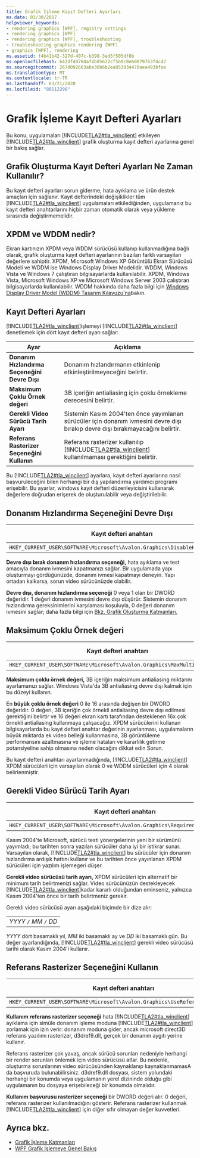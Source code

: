 ```yaml
---
title: Grafik İşleme Kayıt Defteri Ayarları
ms.date: 03/30/2017
helpviewer_keywords:
- rendering graphics [WPF], registry settings
- rendering graphics [WPF]
- rendering graphics [WPF], troubleshooting
- troubleshooting graphics rendering [WPF]
- graphics [WPF], rendering
ms.assetid: f4b41b42-327d-407c-b398-3ed5f505df8b
ms.openlocfilehash: 642dfdd784af4b85672cf5b0c8e60079763f4c47
ms.sourcegitcommit: 267d092663aba36b6b2ea853034470aea493bfae
ms.translationtype: MT
ms.contentlocale: tr-TR
ms.lasthandoff: 03/21/2020
ms.locfileid: "80112290"
---
```

# <a name="graphics-rendering-registry-settings"></a>Grafik İşleme Kayıt Defteri Ayarları
Bu konu, uygulamaları [!INCLUDE[TLA2#tla_winclient](../../../../includes/tla2sharptla-winclient-md.md)] etkileyen [!INCLUDE[TLA2#tla_winclient](../../../../includes/tla2sharptla-winclient-md.md)] grafik oluşturma kayıt defteri ayarlarına genel bir bakış sağlar.  

<a name="overview"></a>
## <a name="when-to-use-graphics-rendering-registry-settings"></a>Grafik Oluşturma Kayıt Defteri Ayarları Ne Zaman Kullanılır?  
 Bu kayıt defteri ayarları sorun giderme, hata ayıklama ve ürün destek amaçları için sağlanır. Kayıt defterindeki değişiklikler tüm [!INCLUDE[TLA2#tla_winclient](../../../../includes/tla2sharptla-winclient-md.md)] uygulamaları etkilediğinden, uygulamanız bu kayıt defteri anahtarlarını hiçbir zaman otomatik olarak veya yükleme sırasında değiştirmemelidir.  
  
<a name="xpdmandwddm"></a>
## <a name="what-are-xpdm-and-wddm"></a>XPDM ve WDDM nedir?  
 Ekran kartınızın XPDM veya WDDM sürücüsü kullanıp kullanmadığına bağlı olarak, grafik oluşturma kayıt defteri ayarlarının bazıları farklı varsayılan değerlere sahiptir. XPDM, Microsoft Windows XP Görüntülü Ekran Sürücüsü Modeli ve WDDM ise Windows Display Driver Modelidir. WDDM, Windows Vista ve Windows 7 çalıştıran bilgisayarlarda kullanılabilir. XPDM, Windows Vista, Microsoft Windows XP ve Microsoft Windows Server 2003 çalıştıran bilgisayarlarda kullanılabilir. WDDM hakkında daha fazla bilgi için [Windows Display Driver Model (WDDM) Tasarım Kılavuzu'na](/windows-hardware/drivers/display/windows-vista-display-driver-model-design-guide)bakın.  
  
<a name="registry_settings"></a>
## <a name="registry-settings"></a>Kayıt Defteri Ayarları  
 [!INCLUDE[TLA2#tla_winclient](../../../../includes/tla2sharptla-winclient-md.md)]işlemeyi [!INCLUDE[TLA2#tla_winclient](../../../../includes/tla2sharptla-winclient-md.md)] denetlemek için dört kayıt defteri ayarı sağlar:  
  
|Ayar|Açıklama|  
|-------------|-----------------|  
|**Donanım Hızlandırma Seçeneğini Devre Dışı**|Donanım hızlandırmanın etkinlenip etkinleştirilmeyeceğini belirtir.|  
|**Maksimum Çoklu Örnek değeri**|3B içeriğin antialiasing için çoklu örnekleme derecesini belirtir.|  
|**Gerekli Video Sürücü Tarih Ayarı**|Sistemin Kasım 2004'ten önce yayımlanan sürücüler için donanım ivmesini devre dışı bırakıp devre dışı bırakmayacağını belirtir.|  
|**Referans Rasterizer Seçeneğini Kullanın**|Referans rasterizer kullanılıp [!INCLUDE[TLA2#tla_winclient](../../../../includes/tla2sharptla-winclient-md.md)] kullanılmaması gerektiğini belirtir.|  
  
 Bu [!INCLUDE[TLA2#tla_winclient](../../../../includes/tla2sharptla-winclient-md.md)] ayarlara, kayıt defteri ayarlarına nasıl başvuruleceğini bilen herhangi bir dış yapılandırma yardımcı programı erişebilir. Bu ayarlar, windows kayıt defteri düzenleyicisini kullanarak değerlere doğrudan erişerek de oluşturulabilir veya değiştirilebilir.  
  
<a name="disablehardwareacceleration"></a>
## <a name="disable-hardware-acceleration-option"></a>Donanım Hızlandırma Seçeneğini Devre Dışı  
  
|Kayıt defteri anahtarı|Değer türü|  
|------------------|----------------|  
|`HKEY_CURRENT_USER\SOFTWARE\Microsoft\Avalon.Graphics\DisableHWAcceleration`|DWORD|  
  
 **Devre dışı bırak donanım hızlandırma seçeneği,** hata ayıklama ve test amacıyla donanım ivmesini kapatmanızı sağlar. Bir uygulamada yapı oluşturmayı gördüğünüzde, donanım ivmesi kapatmayı deneyin. Yapı ortadan kalkarsa, sorun video sürücünüzde olabilir.  
  
 **Devre dışı, donanım hızlandırma seçeneği** 0 veya 1 olan bir DWORD değeridir. 1 değeri donanım ivmesini devre dışı düşürür. Sistemin donanım hızlandırma gereksinimlerini karşılaması koşuluyla, 0 değeri donanım ivmesini sağlar; daha fazla bilgi için [Bkz. Grafik Oluşturma Katmanları.](../advanced/graphics-rendering-tiers.md)  
  
<a name="maxmultisample"></a>
## <a name="maximum-multisample-value"></a>Maksimum Çoklu Örnek değeri  
  
|Kayıt defteri anahtarı|Değer türü|  
|------------------|----------------|  
|`HKEY_CURRENT_USER\SOFTWARE\Microsoft\Avalon.Graphics\MaxMultisampleType`|DWORD|  
  
 **Maksimum çoklu örnek değeri,** 3B içeriğin maksimum antialiasing miktarını ayarlamanızı sağlar. Windows Vista'da 3B antialiasing devre dışı kalmak için bu düzeyi kullanın.  
  
 En **büyük çoklu örnek değeri** 0 ile 16 arasında değişen bir DWORD değeridir. 0 değeri, 3B içeriğin çok örnekli antialiasing devre dışı edilmesi gerektiğini belirtir ve 16 değeri ekran kartı tarafından desteklenen 16x çok örnekli antialiasing kullanmaya çalışacağız. XPDM sürücülerini kullanan bilgisayarlarda bu kayıt defteri anahtar değerinin ayarlanması, uygulamaların büyük miktarda ek video belleği kullanmasına, 3B görüntüleme performansını azaltmasına ve işleme hataları ve kararlılık getirme potansiyeline sahip olmasına neden olacağını dikkat edin Sorun.  
  
 Bu kayıt defteri anahtarı ayarlanmadığında, [!INCLUDE[TLA2#tla_winclient](../../../../includes/tla2sharptla-winclient-md.md)] XPDM sürücüleri için varsayılan olarak 0 ve WDDM sürücüleri için 4 olarak belirlenmiştir.  
  
<a name="requiredvideodriverdatesetting"></a>
## <a name="required-video-driver-date-setting"></a>Gerekli Video Sürücü Tarih Ayarı  
  
|Kayıt defteri anahtarı|Değer türü|  
|------------------|----------------|  
|`HKEY_CURRENT_USER\SOFTWARE\Microsoft\Avalon.Graphics\RequiredVideoDriverDate`|Dize|  
  
 Kasım 2004'te Microsoft, sürücü testi yönergelerinin yeni bir sürümünü yayımladı; bu tarihten sonra yazılan sürücüler daha iyi bir istikrar sunar. Varsayılan olarak, [!INCLUDE[TLA2#tla_winclient](../../../../includes/tla2sharptla-winclient-md.md)] bu sürücüler için donanım hızlandırma ardışık hattını kullanır ve bu tarihten önce yayınlanan XPDM sürücüleri için yazılım işlemegeri düşer.  
  
 **Gerekli video sürücüsü tarih ayarı,** XPDM sürücüleri için alternatif bir minimum tarih belirtmenizi sağlar. Video sürücünüzün destekleyecek [!INCLUDE[TLA2#tla_winclient](../../../../includes/tla2sharptla-winclient-md.md)]kadar kararlı olduğundan eminseniz, yalnızca Kasım 2004'ten önce bir tarih belirtmeniz gerekir.  
  
 Gerekli video sürücüsü ayarı aşağıdaki biçimde bir dize alır:  
  
| |  
|-|  
|*YYYY* `/` *MM* `/` *DD*|  
  
 *YYYY* dört basamaklı yıl, *MM* iki basamaklı ay ve *DD* iki basamaklı gün. Bu değer ayarlandığında, [!INCLUDE[TLA2#tla_winclient](../../../../includes/tla2sharptla-winclient-md.md)] gerekli video sürücüsü tarihi olarak Kasım 2004'i kullanır.  
  
<a name="usereferencerasterizeroption"></a>
## <a name="use-reference-rasterizer-option"></a>Referans Rasterizer Seçeneğini Kullanın  
  
|Kayıt defteri anahtarı|Değer türü|  
|------------------|----------------|  
|`HKEY_CURRENT_USER\SOFTWARE\Microsoft\Avalon.Graphics\UseReferenceRasterizer`|DWORD|  
  
 **Kullanım referans rasterizer seçeneği** hata [!INCLUDE[TLA2#tla_winclient](../../../../includes/tla2sharptla-winclient-md.md)] ayıklama için simüle donanım işleme moduna [!INCLUDE[TLA2#tla_winclient](../../../../includes/tla2sharptla-winclient-md.md)] zorlamak için izin verir: donanım moduna gider, ancak microsoft direct3D referans yazılımı rasterizer, d3dref9.dll, gerçek bir donanım aygıtı yerine kullanır.  
  
 Referans rasterizer çok yavaş, ancak sürücü sorunları nedeniyle herhangi bir render sorunları önlemek için video sürücüsü atlar. Bu nedenle, oluşturma sorunlarının video sürücüsünden kaynaklanıp kaynaklanmamasA da başvuruda bulunabilirsiniz. d3dref9.dll dosyası, sistem yolundaki herhangi bir konumda veya uygulamanın yerel dizininde olduğu gibi uygulamanın bu dosyaya erişebileceği bir konumda olmalıdır.  
  
 **Kullanım başvurusu rasterizer seçeneği** bir DWORD değeri alır. 0 değeri, referans rasterizer kullanılmadığını gösterir. Referans rasterizer kullanmak [!INCLUDE[TLA2#tla_winclient](../../../../includes/tla2sharptla-winclient-md.md)] için diğer sıfır olmayan değer kuvvetleri.  
  
## <a name="see-also"></a>Ayrıca bkz.

- [Grafik İşleme Katmanları](../advanced/graphics-rendering-tiers.md)
- [WPF Grafik İşlemeye Genel Bakış](wpf-graphics-rendering-overview.md)
